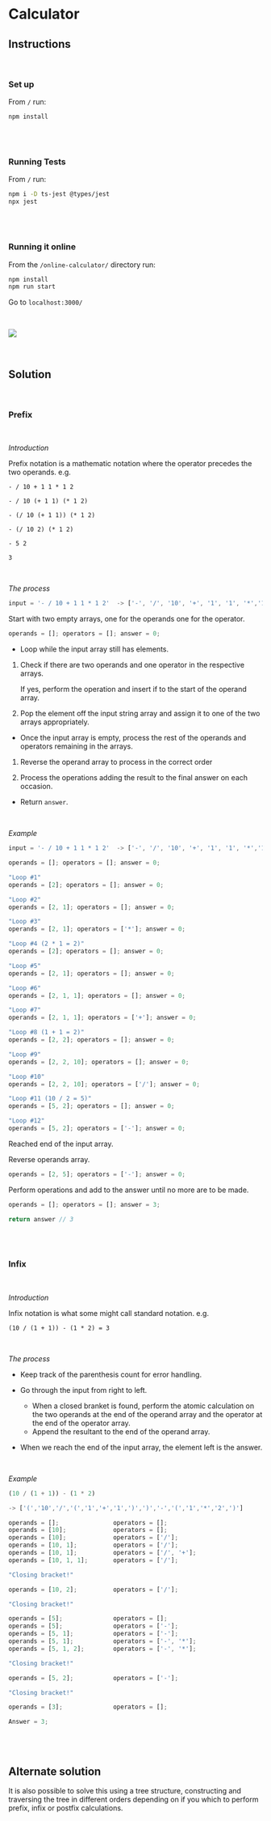 # Calculator

## Instructions

</br>

### Set up

From `/` run:
```bash
npm install
```
</br>
</br>

### Running Tests
From `/` run:
```bash
npm i -D ts-jest @types/jest
npx jest
```
</br>
</br>

### Running it online
From the `/online-calculator/` directory run:
```bash
npm install
npm run start
```
Go to `localhost:3000/`

</br>

![](Khieron-Online-Calculator.png)

</br>

## Solution

</br>

### Prefix
</br>

_Introduction_

Prefix notation is a mathematic notation where the operator precedes the two operands. e.g.

```
- / 10 + 1 1 * 1 2

- / 10 (+ 1 1) (* 1 2)

- (/ 10 (+ 1 1)) (* 1 2)

- (/ 10 2) (* 1 2)

- 5 2

3
```

</br>

_The process_

```js
input = '- / 10 + 1 1 * 1 2'  -> ['-', '/', '10', '+', '1', '1', '*','1', '2']
```

Start with two empty arrays, one for the operands one for the operator.

```js
operands = []; operators = []; answer = 0;
```

- Loop while the input array still has elements.

1. Check if there are two operands and one operator in the respective arrays.

    If yes, perform the operation and insert if to the start of the operand array.

2. Pop the element off the input string array and assign it to one of the two arrays appropriately.

- Once the input array is empty, process the rest of the operands and operators remaining in the arrays.

1. Reverse the operand array to process in the correct order

2. Process the operations adding the result to the final answer on each occasion.

- Return `answer`.

</br>

_Example_
```js
input = '- / 10 + 1 1 * 1 2'  -> ['-', '/', '10', '+', '1', '1', '*','1', '2']

operands = []; operators = []; answer = 0;

"Loop #1"
operands = [2]; operators = []; answer = 0;

"Loop #2"
operands = [2, 1]; operators = []; answer = 0;

"Loop #3"
operands = [2, 1]; operators = ['*']; answer = 0;

"Loop #4 (2 * 1 = 2)"
operands = [2]; operators = []; answer = 0;

"Loop #5"
operands = [2, 1]; operators = []; answer = 0;

"Loop #6"
operands = [2, 1, 1]; operators = []; answer = 0;

"Loop #7"
operands = [2, 1, 1]; operators = ['+']; answer = 0;

"Loop #8 (1 + 1 = 2)"
operands = [2, 2]; operators = []; answer = 0;

"Loop #9"
operands = [2, 2, 10]; operators = []; answer = 0;

"Loop #10"
operands = [2, 2, 10]; operators = ['/']; answer = 0;

"Loop #11 (10 / 2 = 5)"
operands = [5, 2]; operators = []; answer = 0;

"Loop #12"
operands = [5, 2]; operators = ['-']; answer = 0;
```

Reached end of the input array.

Reverse operands array.
```js
operands = [2, 5]; operators = ['-']; answer = 0;
```

Perform operations and add to the answer until no more are to be made.
```js
operands = []; operators = []; answer = 3;

return answer // 3
```

</br>
</br>

### Infix

</br>

_Introduction_

Infix notation is what some might call standard notation. e.g.

`(10 / (1 + 1)) - (1 * 2) = 3`


</br>

_The process_

- Keep track of the parenthesis count for error handling.

- Go through the input from right to left.

    - When a closed branket is found, perform the atomic calculation on  the two operands at the end of the operand array and the operator at the end of the operator array.
    - Append the resultant to the end of the operand array.

- When we reach the end of the input array, the element left is the answer.

</br>


_Example_

```js
(10 / (1 + 1)) - (1 * 2)  

-> ['(','10','/','(','1','+','1',')',')','-','(','1','*','2',')']

operands = [];               operators = [];
operands = [10];             operators = [];
operands = [10];             operators = ['/'];
operands = [10, 1];          operators = ['/'];
operands = [10, 1];          operators = ['/', '+'];
operands = [10, 1, 1];       operators = ['/'];

"Closing bracket!"

operands = [10, 2];          operators = ['/'];

"Closing bracket!"

operands = [5];              operators = [];
operands = [5];              operators = ['-'];
operands = [5, 1];           operators = ['-'];
operands = [5, 1];           operators = ['-', '*'];
operands = [5, 1, 2];        operators = ['-', '*'];

"Closing bracket!"

operands = [5, 2];           operators = ['-'];

"Closing bracket!"

operands = [3];              operators = [];

Answer = 3;

```

<br/>

<br/>

## Alternate solution

It is also possible to solve this using a tree structure, constructing and traversing the tree in different orders depending on if you which to perform prefix, infix or postfix calculations.
